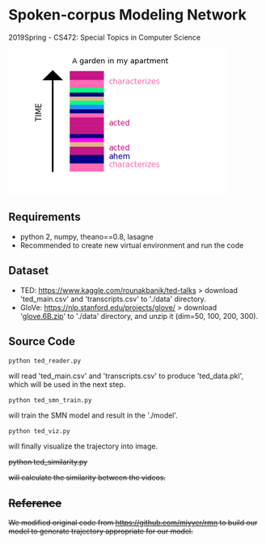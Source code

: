 # Spoken-corpus Modeling Network
2019Spring - CS472: Special Topics in Computer Science<Machine learning for social science>

![](sample.png)


## Requirements

* python 2, numpy, theano==0.8, lasagne
* Recommended to create new virtual environment and run the code

## Dataset
* TED: https://www.kaggle.com/rounakbanik/ted-talks > download 'ted_main.csv' and 'transcripts.csv' to './data' directory.
* GloVe: https://nlp.stanford.edu/projects/glove/ > download '[glove.6B.zip](http://nlp.stanford.edu/data/glove.6B.zip)' to './data' directory, and unzip it (dim=50, 100, 200, 300).



## Source Code

    python ted_reader.py
    
will read 'ted_main.csv' and 'transcripts.csv' to produce 'ted_data.pkl', which will be used in the next step.

    python ted_smn_train.py
    
will train the SMN model and result in the './model'.

    python ted_viz.py

will finally visualize the trajectory into image.


<del>
    python ted_similarity.py 
    
will calculate the similarity between the videos.
</del>




## Reference
We modified original code from https://github.com/miyyer/rmn to build our model to generate trajectory appropriate for our model.
